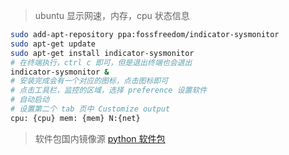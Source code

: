 > ubuntu 显示网速，内存，cpu 状态信息
```sh
sudo add-apt-repository ppa:fossfreedom/indicator-sysmonitor 
sudo apt-get update
sudo apt-get install indicator-sysmonitor
# 在终端执行，ctrl c 即可，但是退出终端也会退出
indicator-sysmonitor &
# 安装完成会有一个对应的图标，点击图标即可
# 点击工具栏，监控的区域，选择 preference 设置软件
# 自动启动
# 设置第二个 tab 页中 Customize output 
cpu: {cpu} mem: {mem} N:{net}
```

> 软件包国内镜像源
[python 软件包](https://registry.npmmirror.com/binary.html?path=python/)
